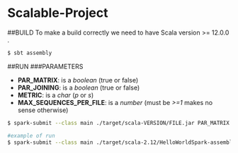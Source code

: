# Scalable-Project

##BUILD
To make a build correctly we need to have Scala version >= 12.0.0 .

```bash
$ sbt assembly
```

##RUN
###PARAMETERS
* **PAR_MATRIX**: is a *boolean* (true or false)
* **PAR_JOINING**: is a *boolean* (true or false)
* **METRIC**: is a *char* (*p* or *s*)
* **MAX_SEQUENCES_PER_FILE**: is a *number* (must be *>=1* makes no sense otherwise)
```bash
$ spark-submit --class main ./target/scala-VERSION/FILE.jar PAR_MATRIX PAR_JOINING METRIC MAX_SEQUENCES_PER_FILE

#example of run
$ spark-submit --class main ./target/scala-2.12/HelloWorldSpark-assembly-1.0.jar true false p 10
```
